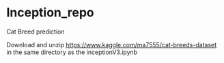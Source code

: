 # Inception_repo
Cat Breed prediction
 
Download and unzip https://www.kaggle.com/ma7555/cat-breeds-dataset in the same directory as the inceptionV3.ipynb
